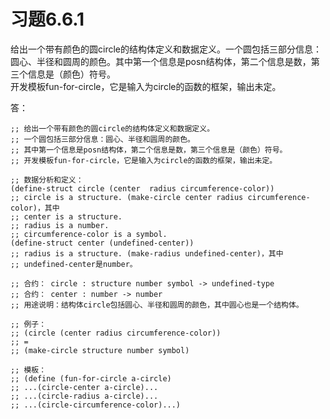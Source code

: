 # 习题6.6.1
给出一个带有颜色的圆circle的结构体定义和数据定义。一个圆包括三部分信息：圆心、半径和圆周的颜色。其中第一个信息是posn结构体，第二个信息是数，第三个信息是（颜色）符号。  
开发模板fun-for-circle，它是输入为circle的函数的框架，输出未定。  
  
答：  
```
;; 给出一个带有颜色的圆circle的结构体定义和数据定义。
;; 一个圆包括三部分信息：圆心、半径和圆周的颜色。
;; 其中第一个信息是posn结构体，第二个信息是数，第三个信息是（颜色）符号。
;; 开发模板fun-for-circle，它是输入为circle的函数的框架，输出未定。  

;; 数据分析和定义：
(define-struct circle (center  radius circumference-color))
;; circle is a structure. (make-circle center radius circumference-color)，其中
;; center is a structure.
;; radius is a number.
;; circumference-color is a symbol.
(define-struct center (undefined-center))
;; radius is a structure. (make-radius undefined-center)，其中
;; undefined-center是number。

;; 合约： circle : structure number symbol -> undefined-type
;; 合约： center : number -> number
;; 用途说明：结构体circle包括圆心、半径和圆周的颜色，其中圆心也是一个结构体。

;; 例子：
;; (circle (center radius circumference-color))
;; =
;; (make-circle structure number symbol)

;; 模板：
;; (define (fun-for-circle a-circle)
;; ...(circle-center a-circle)...
;; ...(circle-radius a-circle)...
;; ...(circle-circumference-color)...)
```